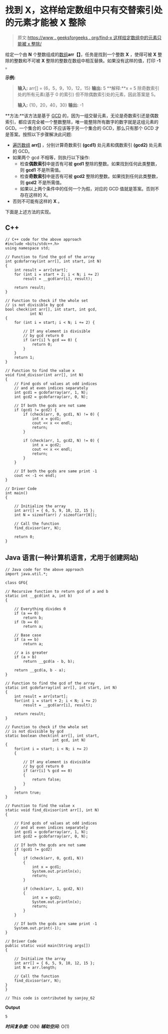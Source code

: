 # 找到 X，这样给定数组中只有交替索引处的元素才能被 X 整除

> 原文:[https://www . geeksforgeeks . org/find-x 这样给定数组中的元素只能被 x 整除/](https://www.geeksforgeeks.org/find-x-such-that-elements-at-only-alternate-indices-in-given-array-are-divisible-by-x/)

给定一个由 **N** 个整数组成的[数组](https://www.geeksforgeeks.org/array-data-structure/)**arr【】**，任务是找到一个整数 **X** ，使得可被 **X** 整除的整数和不可被 **X** 整除的整数在数组中相互替换。如果没有这样的值，打印 **-1** 。

**示例:**

> **输入:** arr[] = {6，5，9，10，12，15}
> **输出:** 5
> **解释:**x = 5 除奇数索引处的所有元素(基于 0 的索引)
> 但不除偶数索引处的元素，因此答案是 5。
> 
> **输入:** {10，20，40，30}
> **输出:** -1

**方法:**该方法是基于 [GCD](http://www.geeksforgeeks.org/basic-and-extended-euclidean-algorithms/) 的，因为一组交替元素，无论是奇数索引还是偶数索引，都应该完全被一个整数整除，唯一能整除所有数字的数字就是这组元素的 GCD。一个集合的 GCD 不应该等于另一个集合的 GCD，那么只有那个 GCD 才是答案。按照以下步骤解决此问题:

*   [遍历数组](https://www.geeksforgeeks.org/c-program-to-traverse-an-array/) **arr[]** ，分别计算奇数索引 **(gcd1)** 处元素和偶数索引 **(gcd2)** 处元素的 GCD。
*   如果两个 gcd 不相等，则执行以下操作:
    *   检查**偶数索引**中是否有可被 **gcd1** 整除的整数。如果找到任何此类整数，则 **gcd1** 不是所需值。
    *   检查**奇数索引**中是否有可被 **gcd2** 整除的整数。如果找到任何此类整数，则 **gcd2** 不是所需值。
    *   如果以上两个条件中的任何一个为假，对应的 GCD 值就是答案。否则不存在这样的 X。
*   否则不可能有这样的 **X** 。

下面是上述方法的实现。

## C++

```
// C++ code for the above approach
#include <bits/stdc++.h>
using namespace std;

// Function to find the gcd of the array
int gcdofarray(int arr[], int start, int N)
{
    int result = arr[start];
    for (int i = start + 2; i < N; i += 2)
        result = __gcd(arr[i], result);

    return result;
}

// Function to check if the whole set
// is not divisible by gcd
bool check(int arr[], int start, int gcd,
           int N)
{
    for (int i = start; i < N; i += 2) {

        // If any element is divisible
        // by gcd return 0
        if (arr[i] % gcd == 0) {
            return 0;
        }
    }
    return 1;
}

// Function to find the value x
void find_divisor(int arr[], int N)
{
    // Find gcds of values at odd indices
    // and at even indices separately
    int gcd1 = gcdofarray(arr, 1, N);
    int gcd2 = gcdofarray(arr, 0, N);

    // If both the gcds are not same
    if (gcd1 != gcd2) {
        if (check(arr, 0, gcd1, N) != 0) {
            int x = gcd1;
            cout << x << endl;
            return;
        }

        if (check(arr, 1, gcd2, N) != 0) {
            int x = gcd2;
            cout << x << endl;
            return;
        }
    }

    // If both the gcds are same print -1
    cout << -1 << endl;
}

// Driver Code
int main()
{

    // Initialize the array
    int arr[] = { 6, 5, 9, 10, 12, 15 };
    int N = sizeof(arr) / sizeof(arr[0]);

    // Call the function
    find_divisor(arr, N);

    return 0;
}
```

## Java 语言(一种计算机语言，尤用于创建网站)

```
// Java code for the above approach
import java.util.*;

class GFG{

// Recursive function to return gcd of a and b
static int __gcd(int a, int b)
{

    // Everything divides 0
    if (a == 0)
        return b;
    if (b == 0)
        return a;

    // Base case
    if (a == b)
        return a;

    // a is greater
    if (a > b)
        return __gcd(a - b, b);

    return __gcd(a, b - a);
}

// Function to find the gcd of the array
static int gcdofarray(int arr[], int start, int N)
{
    int result = arr[start];
    for(int i = start + 2; i < N; i += 2)
        result = __gcd(arr[i], result);

    return result;
}

// Function to check if the whole set
// is not divisible by gcd
static boolean check(int arr[], int start,
                     int gcd, int N)
{
    for(int i = start; i < N; i += 2)
    {

        // If any element is divisible
        // by gcd return 0
        if (arr[i] % gcd == 0)
        {
            return false;
        }
    }
    return true;
}

// Function to find the value x
static void find_divisor(int arr[], int N)
{

    // Find gcds of values at odd indices
    // and at even indices separately
    int gcd1 = gcdofarray(arr, 1, N);
    int gcd2 = gcdofarray(arr, 0, N);

    // If both the gcds are not same
    if (gcd1 != gcd2)
    {
        if (check(arr, 0, gcd1, N))
        {
            int x = gcd1;
            System.out.println(x);
            return;
        }

        if (check(arr, 1, gcd2, N))
        {
            int x = gcd2;
            System.out.println(x);
            return;
        }
    }

    // If both the gcds are same print -1
    System.out.print(-1);
}

// Driver Code
public static void main(String args[])
{

    // Initialize the array
    int arr[] = { 6, 5, 9, 10, 12, 15 };
    int N = arr.length;

    // Call the function
    find_divisor(arr, N);
}
}

// This code is contributed by sanjoy_62
```

**Output**

```
5
```

***时间复杂度:*** O(N)
***辅助空间:*** O(1)